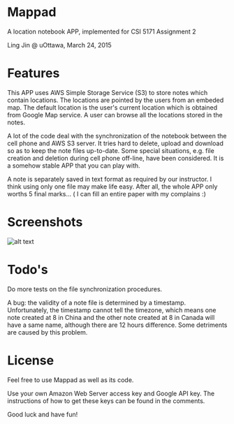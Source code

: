 # Mappad

A location notebook APP, implemented for CSI 5171 Assignment 2

Ling Jin @ uOttawa, March 24, 2015

# Features

This APP uses AWS Simple Storage Service (S3) to store notes which contain locations. The locations are pointed by the users from an embeded map. The default location is the user's current location which is obtained from Google Map service. A user can browse all the locations stored in the notes.

A lot of the code deal with the synchronization of the notebook between the cell phone and AWS S3 server. It tries hard to delete, upload and download so as to keep the note files up-to-date. Some special situations, e.g. file creation and deletion during cell phone off-line, have been considered. It is a somehow stable APP that you can play with.

A note is separately saved in text format as required by our instructor. I think using only one file may make life easy. After all, the whole APP only worths 5 final marks... ( I can fill an entire paper with my complains :)

# Screenshots
![alt text](https://github.com/ljin027/Mappad/blob/master/app/src/main/res/drawable/ScreenShot.png)

# Todo's

Do more tests on the file synchronization procedures.

A bug: the validity of a note file is determined by a timestamp. Unfortunately, the timestamp cannot tell the timezone, which means one note created at 8 in China and the other note created at 8 in Canada will have a same name, although there are 12 hours difference. Some detriments are caused by this problem. 

# License

Feel free to use Mappad as well as its code.

Use your own Amazon Web Server access key and Google API key. The instructions of how to get these keys can be found in the comments.

Good luck and have fun!
